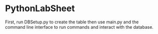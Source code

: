 # PythonLabSheet

First, run DBSetup.py to create the table then use main.py and the command line interface to run commands and interact with the database.